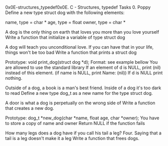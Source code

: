 0x0E-structures_typedef0x0E. C - Structures, typedef Tasks 0. Poppy Define a new type struct dog with the following elements:

name, type = char *
age, type = float
owner, type = char *

A dog is the only thing on earth that loves you more than you love yourself Write a function that initialize a variable of type struct dog

A dog will teach you unconditional love. If you can have that in your life, things won't be too bad Write a function that prints a struct dog

 Prototype: void print_dog(struct dog *d);
 Format: see example bellow
 You are allowed to use the standard library
 If an element of d is NULL, print (nil) instead of this element. (if name is NULL, print Name: (nil))
 If d is NULL print nothing.

Outside of a dog, a book is a man's best friend. Inside of a dog it's too dark to read Define a new type dog_t as a new name for the type struct dog.

A door is what a dog is perpetually on the wrong side of Write a function that creates a new dog.

 Prototype: dog_t *new_dog(char *name, float age, char *owner);
 You have to store a copy of name and owner
 Return NULL if the function fails

How many legs does a dog have if you call his tail a leg? Four. Saying that a tail is a leg doesn't make it a leg Write a function that frees dogs.

